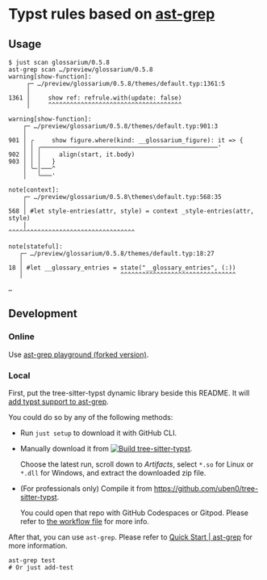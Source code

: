 # Typst rules based on [ast-grep](https://ast-grep.github.io)

## Usage

```shell
$ just scan glossarium/0.5.8
ast-grep scan …/preview/glossarium/0.5.8
warning[show-function]:
     ┌─ …/preview/glossarium/0.5.8/themes/default.typ:1361:5
     │
1361 │     show ref: refrule.with(update: false)
     │     ^^^^^^^^^^^^^^^^^^^^^^^^^^^^^^^^^^^^^

warning[show-function]:
    ┌─ …/preview/glossarium/0.5.8/themes/default.typ:901:3
    │
901 │ ╭     show figure.where(kind: __glossarium_figure): it => {
    │ │ ╭─────────────────────────────────────────────────'
902 │ │ │     align(start, it.body)
903 │ │ │   }
    │ ╰─│───^
    │   ╰───'

note[context]:
    ┌─ …/preview/glossarium/0.5.8\themes\default.typ:568:35
    │
568 │ #let style-entries(attr, style) = context _style-entries(attr, style)
    │                                   ^^^^^^^^^^^^^^^^^^^^^^^^^^^^^^^^^^^

note[stateful]:
   ┌─ …/preview/glossarium/0.5.8/themes/default.typ:18:27
   │
18 │ #let __glossary_entries = state("__glossary_entries", (:))
   │                           ^^^^^^^^^^^^^^^^^^^^^^^^^^^^^^^^

…
```

## Development

### Online

Use [ast-grep playground (forked version)][playground].

[playground]: https://ydx-2147483647.github.io/ast-grep.github.io/playground.html#eyJtb2RlIjoiQ29uZmlnIiwibGFuZyI6InR5cHN0IiwicXVlcnkiOiIiLCJyZXdyaXRlIjoiIiwic3RyaWN0bmVzcyI6ImFzdCIsInNlbGVjdG9yIjoiIiwiY29uZmlnIjoiaWQ6IGNvbnRleHRcbmxhbmd1YWdlOiB0eXBzdFxuc2V2ZXJpdHk6IHdhcm5pbmdcbnJ1bGU6XG4gIGtpbmQ6IGNvbnRleHRcbiIsInNvdXJjZSI6IiNjb250ZXh0IGNvdW50ZXIoaGVhZGluZykuZGlzcGxheSgpXG4ifQ==

### Local

First, put the tree-sitter-typst dynamic library beside this README. It will [add typst support to ast-grep](https://ast-grep.github.io/advanced/custom-language.html).

You could do so by any of the following methods:

- Run `just setup` to download it with GitHub CLI.

- Manually download it from [![Build tree-sitter-typst](https://github.com/YDX-2147483647/ast-grep-typst/actions/workflows/build-tree-sitter.yml/badge.svg)](https://github.com/YDX-2147483647/ast-grep-typst/actions/workflows/build-tree-sitter.yml).

  Choose the latest run, scroll down to _Artifacts_, select `*.so` for Linux or `*.dll` for Windows, and extract the downloaded zip file.

- (For professionals only) Compile it from https://github.com/uben0/tree-sitter-typst.

  You could open that repo with GitHub Codespaces or Gitpod. Please refer to [the workflow file](./.github/workflows/build-tree-sitter.yml) for more info.

After that, you can use `ast-grep`. Please refer to [Quick Start | ast-grep](https://ast-grep.github.io/guide/quick-start.html) for more information.

```shell
ast-grep test
# Or just add-test
```
